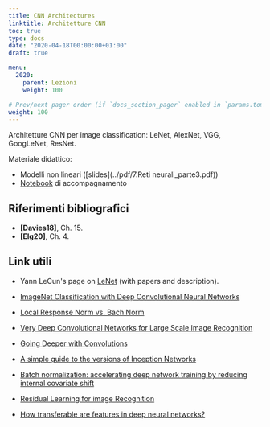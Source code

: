 ```yaml
---
title: CNN Architectures
linktitle: Architetture CNN
toc: true
type: docs
date: "2020-04-18T00:00:00+01:00"
draft: true

menu:
  2020:
    parent: Lezioni
    weight: 100

# Prev/next pager order (if `docs_section_pager` enabled in `params.toml`)
weight: 100
---
```


Architetture CNN per image classification: LeNet, AlexNet, VGG, GoogLeNet, ResNet. 

Materiale didattico: 

-  Modelli non lineari ([slides](../pdf/7.Reti neurali_parte3.pdf))
- [Notebook](https://github.com/gmanco/cv_notebooks/blob/master/7.Network_architectures.ipynb) di accompagnamento


## Riferimenti bibliografici

- **[Davies18]**, Ch. 15. 
- **[Elg20]**, Ch. 4.

## Link utili

- Yann LeCun's page on [LeNet](http://yann.lecun.com/exdb/lenet/) (with papers and description).

- [ImageNet Classification with Deep Convolutional Neural Networks](https://papers.nips.cc/paper/4824-imagenet-classification-with-deep-convolutional-neural-networks.pdf)

- [Local Response Norm vs. Bach Norm](https://towardsdatascience.com/difference-between-local-response-normalization-and-batch-normalization-272308c034ac)

- [Very Deep Convolutional Networks for Large Scale Image Recognition](https://arxiv.org/pdf/1409.1556v6.pdf)

- [Going Deeper with Convolutions](https://storage.googleapis.com/pub-tools-public-publication-data/pdf/43022.pdf)

- [A simple guide to the versions of Inception Networks](https://towardsdatascience.com/a-simple-guide-to-the-versions-of-the-inception-network-7fc52b863202)

- [Batch normalization: accelerating deep network training by reducing internal covariate shift](https://arxiv.org/abs/1502.03167)

- [Residual Learning for image Recognition](https://arxiv.org/pdf/1512.03385.pdf)

- [How transferable are features in deep neural networks?](https://arxiv.org/pdf/1411.1792.pdf)

  

